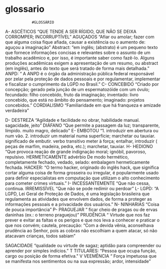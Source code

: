 # glossario

                #GLOSSÁRIO


A-
ASCÉTICOS
“QUE TENDE A SER RÍGIDO, QUE NÃO SE DEIXA CORROMPER; INCORRUPTÍVEL”
AGUÇADOS
“Afiar ou amolar; fazer com que alguma coisa fique afiada, causar a existência ou o aumento de: aguçou a imaginação”
Abstract: “em inglês; (abstrato) é um pequeno texto que fornece informações concisas e relevantes sobre o assunto de um trabalho acadêmico e, por isso, é importante saber como fazê-lo. Alguns produções acadêmicas exigem a apresentação de um resumo, ou abstract (em inglês), antes do texto que será tratado de forma mais detalhada.”
ANPD:   “  A ANPD é o órgão da administração pública federal responsável por zelar pela proteção de dados pessoais e por regulamentar, implementar e fiscalizar o cumprimento da LGPD no Brasil.”
C-
CONCEBIDO
“Criado por concepção;  gerado pela junção de um espermatozóide com um óvulo; fecundado: filho concebido, fruto da imaginação; inventado: livro concebido, que está no âmbito do pensamento; imaginado: projetos concebidos.”
CORDIALISMO
“Familiaridade em que há franqueza e amizade verdadeira”

D-
DESTREZA
“Agilidade e facilidade no obrar, habilidade manual. sagacidade, jeito”
DIÁFANO
“Que permite a passagem da luz; transparente, límpido. muito magro, delicado"
E-
EMBOTOU
“1. introduzir em abertura ou num vão. 2. introduzir um material numa superfície; marchetar ou tauxiar. significado de embutir. verbo transitivo meter à força; entalhar, introduzir ( peças de marfim, madeira, pedra, etc.); marchetar, tauxiar.
H-
HEDIONO
“Que provoca reação de grande indignação moral; ignóbil, pavoroso, repulsivo.
HERMETICAMENTE
advérbio De modo hermético, completamente fechado, vedado, selado: embalagem hermeticamente fechada.
HACKER:
“O termo hacker, originado do inglês hack, que significa cortar alguma coisa de forma grosseira ou irregular, é popularmente usado para definir especialistas em computação que utilizam o alto conhecimento para cometer crimes virtuais.”
I-
INCESSANTEMENTE
“Que não cessa, continua.
IRREMISSÍVEL
“Que não se pode redimir ou perdoar”
L-
LGPD: “A LGPD, Lei Geral de Proteção de Dados, é uma legislação brasileira que regulamenta as atividades que envolvem dados, de forma a proteger as informações pessoais e a privacidade dos usuários.”
N-
NINHARIAS
“Coisa de pouca importância”
P-
PRAGUEJAR
“ ficar cheio de pragas ou de ervas daninhas (ex.: o terreno praguejou)”
PRUDÊNCIA
“ Virtude que nos faz prever e evitar as faltas e os perigos e que nos leva a conhecer e praticar o que nos convém; cautela, precaução: “Com a devida vênia, aconselhava prudência ao Senhor, pois as cobras não escolhiam a quem atacar, só não atacavam crianças, todos sabiam”

SAGACIDADE
“qualidade ou virtude de sagaz; aptidão para compreender ou aprender por simples indícios.”
T
TITULARES: “Pessoa que ocupa função, cargo ou posição de forma efetiva."
V
VEEMÊNCIA
“ Força impetuosa que se manifesta nos sentimentos ou na sua expressão; ardor, intensidade”

